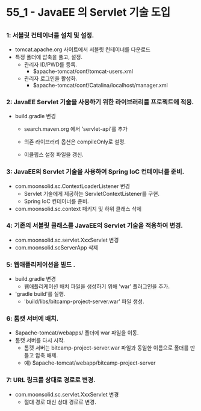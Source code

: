 # 55_1 - JavaEE 의 Servlet 기술 도입

## 



### 1: 서블릿 컨테이너를 설치 및 설정.

- tomcat.apache.org 사이트에서 서블릿 컨테이너를 다운로드 
- 특정 폴더에 압축을 풀고, 설정.
  - 관리자 ID/PWD를 등록.
    - $apache-tomcat/conf/tomcat-users.xml
  - 관리자 로그인을 활성화.
    - $apache-tomcat/conf/Catalina/localhost/manager.xml

### 2: JavaEE Servlet 기술을 사용하기 위한 라이브러리를 프로젝트에 적용.

- build.gradle 변경
  - search.maven.org 에서 'servlet-api'를 추가
  - 의존 라이브러리 옵션은 compileOnly로 설정.
  
  - 이클립스 설정 파일을 갱신.

### 3: JavaEE의 Servlet 기술을 사용하여 Spring IoC 컨테이너를 준비.

- com.moonsolid.sc.ContextLoaderListener 변경
  - Servlet 기술에게 제공하는 ServletContextListener를 구현.
  - Spring IoC 컨테이너를 준비. 
- com.moonsolid.sc.context 패키지 및 하위 클래스 삭제

### 4: 기존의 서블릿 클래스를 JavaEE의 Servlet 기술을 적용하여 변경.

- com.moonsolid.sc.servlet.XxxServlet 변경
- com.moonsolid.scServerApp 삭제

### 5: 웹애플리케이션을 빌드 .

- build.gradle 변경
  - 웹애플리케이션 배치 파일을 생성하기 위해 'war' 플러그인을 추가.
- 'gradle build'를 실행.
  - 'build/libs/bitcamp-project-server.war' 파일 생성.

### 6: 톰캣 서버에 배치.

- $apache-tomcat/webapps/ 폴더에 war 파일을 이동.
- 톰캣 서버를 다시 시작.
  - 톰캣 서버는 bitcamp-project-server.war 파일과 
    동일한 이름으로 폴더를 만들고 압축 해제.
  - 예) $apache-tomcat/webapp/bitcamp-project-server

### 7: URL 링크를 상대로 경로로 변경.

- com.moonsolid.sc.servlet.XxxServlet 변경
  - 절대 경로 대신 상대 경로로 변경.










